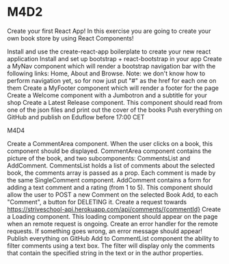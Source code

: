 # M4D2

Create your first React App!
In this exercise you are going to create your own book store by using React Components!

Install and use the create-react-app boilerplate to create your new react application
Install and set up bootstrap + react-bootstrap in your app
Create a MyNav component which will render a bootstrap navigation bar with the following links: Home, About and Browse. Note: we don't know how to perform navigation yet, so for now just put "#" as the href for each one on them
Create a MyFooter component which will render a footer for the page
Create a Welcome component with a Jumbotron and a subtitle for your shop
Create a Latest Release component. This component should read from one of the json files and print out the cover of the books
Push everything on GitHub and publish on Eduflow before 17:00 CET

M4D4

Create a CommentArea component. When the user clicks on a book, this component should be displayed.
CommentArea component contains the picture of the book, and two subcomponents: CommentsList and AddComment.
CommentsList holds a list of comments about the selected book, the comments array is passed as a prop. Each comment is made by the same SingleComment component.
AddComment contains a form for adding a text comment and a rating (from 1 to 5). This component should allow the user to POST a new Comment on the selected Book
Add, to each "Comment", a button for DELETING it. Create a request towards https://striveschool-api.herokuapp.com/api/comments/{commentId}
Create a Loading component. This loading component should appear on the page when an remote request is ongoing.
Create an error handler for the remote requests. If something goes wrong, an error message should appear!
Publish everything on GitHub
Add to CommentList component the ability to filter comments using a text box. The filter will display only the comments that contain the specified string in the text or in the author properties.
